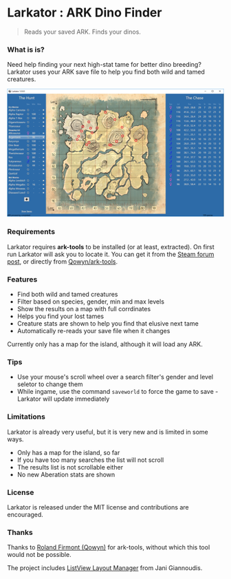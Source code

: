 # Larkator : ARK Dino Finder

> Reads your saved ARK. Finds your dinos.

### What is is?

Need help finding your next high-stat tame for better dino breeding?
Larkator uses your ARK save file to help you find both wild and tamed creatures.

![Larkator Screenshot](Assets/screenshot.png)

### Requirements

Larkator requires **ark-tools** to be installed (or at least, extracted).
On first run Larkator will ask you to locate it.
You can get it from the [Steam forum post](https://survivetheark.com/index.php?/forums/topic/80750-ark-tools-v064-tools-for-reading-and-manipulating-ark-savegame-files/),
or directly from [Qowyn/ark-tools](https://github.com/Qowyn/ark-tools/releases).

### Features

 - Find both wild and tamed creatures
 - Filter based on species, gender, min and max levels
 - Show the results on a map with full corrdinates
 - Helps you find your lost tames
 - Creature stats are shown to help you find that elusive next tame
 - Automatically re-reads your save file when it changes

Currently only has a map for the island, although it will load any ARK.

### Tips

 - Use your mouse's scroll wheel over a search filter's gender and level seletor to change them
 - While ingame, use the command `saveworld` to force the game to save - Larkator will update immediately

### Limitations

Larkator is already very useful, but it is very new and is limited in some ways.

 - Only has a map for the island, so far
 - If you have too many searches the list will not scroll
 - The results list is not scrollable either
 - No new Aberation stats are shown

### License

Larkator is released under the MIT license and contributions are encouraged.

### Thanks

Thanks to [Roland Firmont (Qowyn)](https://github.com/Qowyn) for ark-tools, without which this tool would not be possible.

The project includes [ListView Layout Manager](https://www.codeproject.com/Articles/25058/ListView-Layout-Manager) from Jani Giannoudis.

